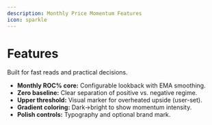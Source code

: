 ```yaml
---
description: Monthly Price Momentum Features
icon: sparkle
---
```


# Features

Built for fast reads and practical decisions.

* **Monthly ROC% core:** Configurable lookback with EMA smoothing.
* **Zero baseline:** Clear separation of positive vs. negative regime.
* **Upper threshold:** Visual marker for overheated upside (user-set).
* **Gradient coloring:** Dark→bright to show momentum intensity.
* **Polish controls:** Typography and optional brand mark.
